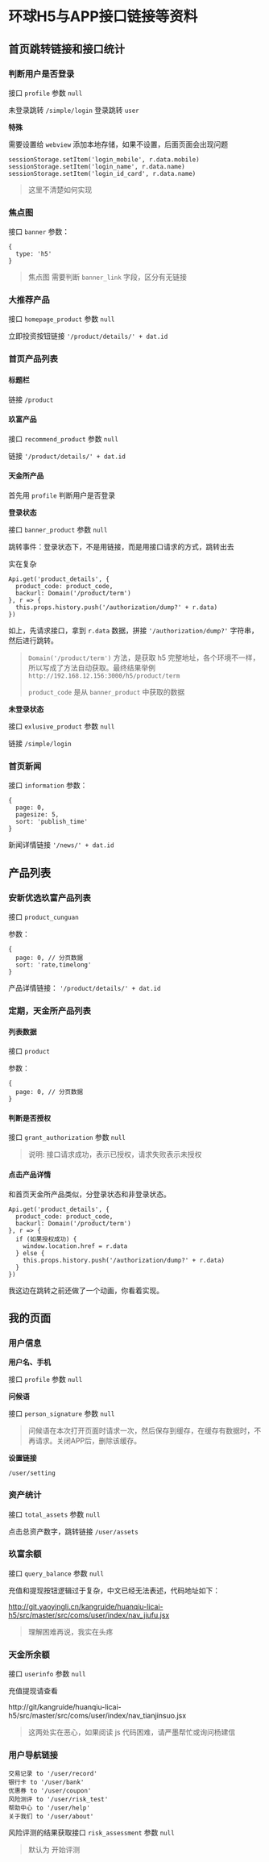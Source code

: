 # 环球H5与APP接口链接等资料

## 首页跳转链接和接口统计

### 判断用户是否登录

接口 `profile`
参数 `null`

未登录跳转 `/simple/login`
登录跳转 `user`

**特殊**

需要设置给 `webview` 添加本地存储，如果不设置，后面页面会出现问题

```
sessionStorage.setItem('login_mobile', r.data.mobile)
sessionStorage.setItem('login_name', r.data.name)
sessionStorage.setItem('login_id_card', r.data.name)
```

> 这里不清楚如何实现

### 焦点图

接口 `banner`
参数：

```
{
  type: 'h5'
}
```

> 焦点图 需要判断 `banner_link` 字段，区分有无链接

### 大推荐产品

接口 `homepage_product`
参数 `null`

立即投资按钮链接 `'/product/details/' + dat.id`


### 首页产品列表

#### 标题栏

链接 `/product`

#### 玖富产品

接口 `recommend_product`
参数 `null`

链接 `'/product/details/' + dat.id`

#### 天金所产品

首先用 `profile` 判断用户是否登录

**登录状态**

接口 `banner_product`
参数 `null`

跳转事件：登录状态下，不是用链接，而是用接口请求的方式，跳转出去

实在复杂

```
Api.get('product_details', {
  product_code: product_code,
  backurl: Domain('/product/term')
}, r => {
  this.props.history.push('/authorization/dump?' + r.data)
})
```

如上，先请求接口，拿到 `r.data` 数据，拼接 `'/authorization/dump?'` 字符串，然后进行跳转。

> `Domain('/product/term')` 方法，是获取 h5 完整地址，各个环境不一样，所以写成了方法自动获取。最终结果举例 `http://192.168.12.156:3000/h5/product/term`
> 
> `product_code` 是从 `banner_product` 中获取的数据

**未登录状态**

接口 `exlusive_product`
参数 `null`

链接 `/simple/login`

### 首页新闻

接口 `information`
参数：

```
{
  page: 0,
  pagesize: 5,
  sort: 'publish_time'
}
```

新闻详情链接 `'/news/' + dat.id`

## 产品列表

### 安新优选玖富产品列表

接口 `product_cunguan`

参数：

```
{
  page: 0, // 分页数据
  sort: 'rate,timelong'
}
```

产品详情链接： `'/product/details/' + dat.id`

### 定期，天金所产品列表

#### 列表数据

接口 `product`

参数：

```
{
  page: 0, // 分页数据
}
```
#### 判断是否授权

接口 `grant_authorization`
参数 `null`

> 说明: 接口请求成功，表示已授权，请求失败表示未授权

#### 点击产品详情

和首页天金所产品类似，分登录状态和非登录状态。

```
Api.get('product_details', {
  product_code: product_code,
  backurl: Domain('/product/term')
}, r => {
  if (如果授权成功) {
    window.location.href = r.data
  } else {
    this.props.history.push('/authorization/dump?' + r.data)
  }
})
```

我这边在跳转之前还做了一个动画，你看着实现。

## 我的页面

### 用户信息

**用户名、手机**

接口 `profile`
参数 `null`

**问候语**

接口 `person_signature`
参数 `null`

> 问候语在本次打开页面时请求一次，然后保存到缓存，在缓存有数据时，不再请求。关闭APP后，删除该缓存。

**设置链接** 

`/user/setting`


### 资产统计

接口 `total_assets`
参数 `null`

点击总资产数字，跳转链接 `/user/assets`

### 玖富余额

接口 `query_balance`
参数 `null`

充值和提现按钮逻辑过于复杂，中文已经无法表述，代码地址如下：

http://git.yaoyingli.cn/kangruide/huanqiu-licai-h5/src/master/src/coms/user/index/nav_jiufu.jsx

> 理解困难再说，我实在头疼

### 天金所余额

接口 `userinfo`
参数 `null`

充值提现请查看 

http://git/kangruide/huanqiu-licai-h5/src/master/src/coms/user/index/nav_tianjinsuo.jsx

> 这两处实在恶心，如果阅读 js 代码困难，请严墨帮忙或询问杨建信

### 用户导航链接

```
交易记录 to '/user/record'
银行卡 to '/user/bank'
优惠券 to '/user/coupon'
风险测评 to '/user/risk_test'
帮助中心 to '/user/help'
关于我们 to '/user/about'
```

风险评测的结果获取接口 `risk_assessment`
参数 `null`

> 默认为 开始评测



